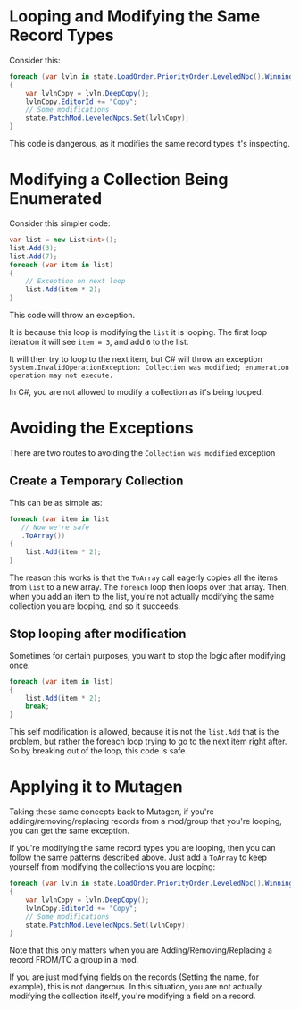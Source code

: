 # Looping and Modifying the Same Record Types
Consider this:
```cs
foreach (var lvln in state.LoadOrder.PriorityOrder.LeveledNpc().WinningOverrides())
{
    var lvlnCopy = lvln.DeepCopy();
    lvlnCopy.EditorId += "Copy";
    // Some modifications
    state.PatchMod.LeveledNpcs.Set(lvlnCopy);
}
```
This code is dangerous, as it modifies the same record types it's inspecting.

# Modifying a Collection Being Enumerated
Consider this simpler code:
```cs
var list = new List<int>();
list.Add(3);
list.Add(7);
foreach (var item in list)
{
    // Exception on next loop
    list.Add(item * 2);
}
```
This code will throw an exception.  

It is because this loop is modifying the `list` it is looping.
The first loop iteration it will see `item = 3`, and add `6` to the list.

It will then try to loop to the next item, but C# will throw an exception 
`System.InvalidOperationException: Collection was modified; enumeration operation may not execute.`

In C#, you are not allowed to modify a collection as it's being looped.

# Avoiding the Exceptions
There are two routes to avoiding the `Collection was modified` exception
## Create a Temporary Collection
This can be as simple as:
```cs
foreach (var item in list
   // Now we're safe
   .ToArray())
{
    list.Add(item * 2);
}
```
The reason this works is that the `ToArray` call eagerly copies all the items from `list` to a new array.  The `foreach` loop then loops over that array.  Then, when you add an item to the list, you're not actually modifying the same collection you are looping, and so it succeeds.

## Stop looping after modification
Sometimes for certain purposes, you want to stop the logic after modifying once.
```cs
foreach (var item in list)
{
    list.Add(item * 2);
    break;
}
```
This self modification is allowed, because it is not the `list.Add` that is the problem, but rather the foreach loop trying to go to the next item right after.  So by breaking out of the loop, this code is safe.

# Applying it to Mutagen
Taking these same concepts back to Mutagen, if you're adding/removing/replacing records from a mod/group that you're looping, you can get the same exception.

If you're modifying the same record types you are looping, then you can follow the same patterns described above.  Just add a `ToArray` to keep yourself from modifying the collections you are looping:
```cs
foreach (var lvln in state.LoadOrder.PriorityOrder.LeveledNpc().WinningOverrides().ToArray())
{
    var lvlnCopy = lvln.DeepCopy();
    lvlnCopy.EditorId += "Copy";
    // Some modifications
    state.PatchMod.LeveledNpcs.Set(lvlnCopy);
}
```

Note that this only matters when you are Adding/Removing/Replacing a record FROM/TO a group in a mod.

If you are just modifying fields on the records (Setting the name, for example), this is not dangerous.  In this situation, you are not actually modifying the collection itself, you're modifying a field on a record.
